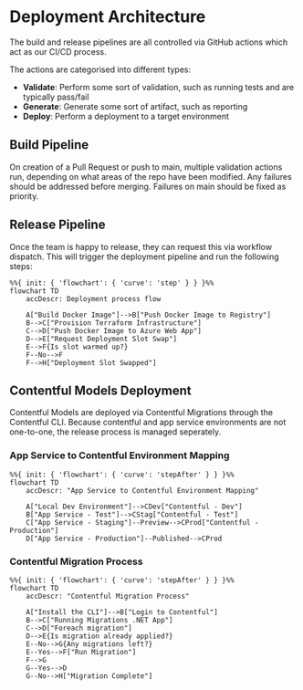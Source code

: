 # Deployment Architecture

The build and release pipelines are all controlled via GitHub actions which act as our CI/CD process.

The actions are categorised into different types:
- **Validate**: Perform some sort of validation, such as running tests and are typically pass/fail
- **Generate**: Generate some sort of artifact, such as reporting
- **Deploy**: Perform a deployment to a target environment

## Build Pipeline

On creation of a Pull Request or push to main, multiple validation actions run, depending on what areas of the repo
have been modified. Any failures should be addressed before merging. Failures on main should be fixed as priority.

## Release Pipeline

Once the team is happy to release, they can request this via workflow dispatch. This will trigger the deployment pipeline 
and run the following steps:

```mermaid
%%{ init: { 'flowchart': { 'curve': 'step' } } }%%
flowchart TD
    accDescr: Deployment process flow
    
    A["Build Docker Image"]-->B["Push Docker Image to Registry"]
    B-->C["Provision Terraform Infrastructure"]
    C-->D["Push Docker Image to Azure Web App"]
    D-->E["Request Deployment Slot Swap"]
    E-->F{Is slot warmed up?}
    F--No-->F
    F-->H["Deployment Slot Swapped"]
```

## Contentful Models Deployment

Contentful Models are deployed via Contentful Migrations through the Contentful CLI. Because contentful and app service environments
are not one-to-one, the release process is managed seperately.

### App Service to Contentful Environment Mapping
```mermaid
%%{ init: { 'flowchart': { 'curve': 'stepAfter' } } }%%
flowchart TD
    accDescr: "App Service to Contentful Environment Mapping"
    
    A["Local Dev Environment"]-->CDev["Contentful - Dev"]
    B["App Service - Test"]-->CStag["Contentful - Test"]
    C["App Service - Staging"]--Preview-->CProd["Contentful - Production"]
    D["App Service - Production"]--Published-->CProd
```


### Contentful Migration Process
```mermaid
%%{ init: { 'flowchart': { 'curve': 'stepAfter' } } }%%
flowchart TD
    accDescr: "Contentful Migration Process"
    
    A["Install the CLI"]-->B["Login to Contentful"]
    B-->C["Running Migrations .NET App"]
    C-->D["Foreach migration"]
    D-->E{Is migration already applied?}
    E--No-->G{Any migrations left?}
    E--Yes-->F["Run Migration"]
    F-->G
    G--Yes-->D
    G--No-->H["Migration Complete"]
```
